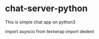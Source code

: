# chat-server-python
This is simple chat app on python3

import asyncio
from textwrap import dedent
